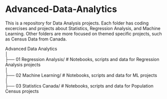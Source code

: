 # Advanced-Data-Analytics
This is a repository for Data Analysis projects. Each folder has coding excercises and projects about Statistics, Regression Analysis, and Machine Learning. Other folders are more focused on themed specific projects, such as Census Data from Canada.

Advanced Data Analytics <br>
│ <br>
├── 01 Regression Analysis/             # Notebooks, scripts and data for Regression Analysis projects <br>
│ <br>
├── 02 Machine Learning/                # Notebooks, scripts and data for ML projects <br>
│ <br>
├── 03 Statistics Canada/               # Notebooks, scripts and data for Population Census projects
